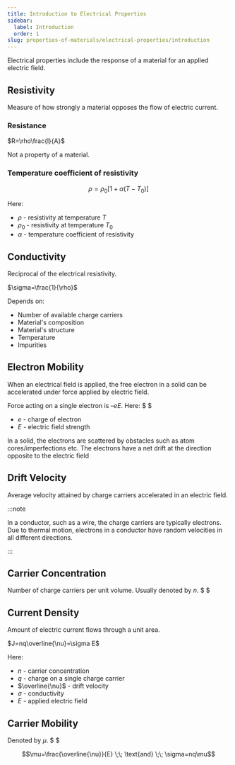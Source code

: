 ```yaml
---
title: Introduction to Electrical Properties
sidebar:
  label: Introduction
  order: 1
slug: properties-of-materials/electrical-properties/introduction
---
```


Electrical properties include the response of a material for an applied electric
field.

## Resistivity

Measure of how strongly a material opposes the flow of electric current.

### Resistance

$R=\rho\frac{l}{A}$

Not a property of a material.

### Temperature coefficient of resistivity

```math
\rho=\rho_0\Big[1 + \alpha(T-T_0)\Big]
```

Here:

- $\rho$ - resistivity at temperature $T$
- $\rho_0$ - resistivity at temperature $T_0$
- $\alpha$ - temperature coefficient of resistivity

## Conductivity

Reciprocal of the electrical resistivity.

$\sigma=\frac{1}{\rho}$

Depends on:

- Number of available charge carriers
- Material's composition
- Material's structure
- Temperature
- Impurities

## Electron Mobility

When an electrical field is applied, the free electron in a solid can be
accelerated under force applied by electric field.

Force acting on a single electron is $–eE$. Here: $ $

- $e$ - charge of electron
- $E$ - electric field strength

In a solid, the electrons are scattered by obstacles such as atom
cores/imperfections etc. The electrons have a net drift at the direction
opposite to the electric field

## Drift Velocity

Average velocity attained by charge carriers accelerated in an electric field.

:::note

In a conductor, such as a wire, the charge carriers are typically electrons. Due
to thermal motion, electrons in a conductor have random velocities in all
different directions.

:::

## Carrier Concentration

Number of charge carriers per unit volume. Usually denoted by $n$. $ $

## Current Density

Amount of electric current flows through a unit area.

$J=nq\overline{\nu}=\sigma E$

Here:

- $n$ - carrier concentration
- $q$ - charge on a single charge carrier
- $\overline{\nu}$ - drift velocity
- $\sigma$ - conductivity
- $E$ - applied electric field

## Carrier Mobility

Denoted by $\mu$. $ $

```math
\mu=\frac{\overline{\nu}}{E}
\;\;
\text{and}
\;\;
\sigma=nq\mu
```
